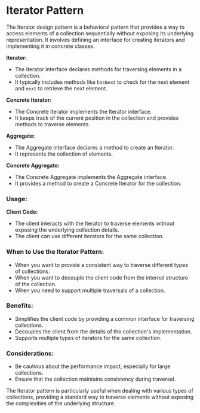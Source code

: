 # Iterator Pattern

The Iterator design pattern is a behavioral pattern that provides a way to access elements of a collection sequentially without exposing its underlying representation. It involves defining an interface for creating iterators and implementing it in concrete classes.

**Iterator:**
- The Iterator interface declares methods for traversing elements in a collection.
- It typically includes methods like `hasNext` to check for the next element and `next` to retrieve the next element.

**Concrete Iterator:**
- The Concrete Iterator implements the Iterator interface.
- It keeps track of the current position in the collection and provides methods to traverse elements.

**Aggregate:**
- The Aggregate interface declares a method to create an Iterator.
- It represents the collection of elements.

**Concrete Aggregate:**
- The Concrete Aggregate implements the Aggregate interface.
- It provides a method to create a Concrete Iterator for the collection.

### Usage:

**Client Code:**
- The client interacts with the Iterator to traverse elements without exposing the underlying collection details.
- The client can use different iterators for the same collection.

### When to Use the Iterator Pattern:

- When you want to provide a consistent way to traverse different types of collections.
- When you want to decouple the client code from the internal structure of the collection.
- When you need to support multiple traversals of a collection.

### Benefits:

- Simplifies the client code by providing a common interface for traversing collections.
- Decouples the client from the details of the collection's implementation.
- Supports multiple types of iterators for the same collection.

### Considerations:

- Be cautious about the performance impact, especially for large collections.
- Ensure that the collection maintains consistency during traversal.

The Iterator pattern is particularly useful when dealing with various types of collections, providing a standard way to traverse elements without exposing the complexities of the underlying structure.
